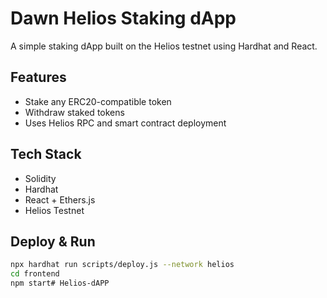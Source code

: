 # Dawn Helios Staking dApp

A simple staking dApp built on the Helios testnet using Hardhat and React.

## Features
- Stake any ERC20-compatible token
- Withdraw staked tokens
- Uses Helios RPC and smart contract deployment

## Tech Stack
- Solidity
- Hardhat
- React + Ethers.js
- Helios Testnet

## Deploy & Run

```bash
npx hardhat run scripts/deploy.js --network helios
cd frontend
npm start# Helios-dAPP
